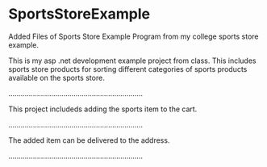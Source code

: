 # SportsStoreExample
Added Files of Sports Store Example Program from my college sports store example.

This is my asp .net development example project from class. 
This includes sports store products for sorting different categories of sports products available on the sports store.

..................................................................

This project includeds adding the sports item to the cart.

..................................................................

The added item can be delivered to the address.

..................................................................


